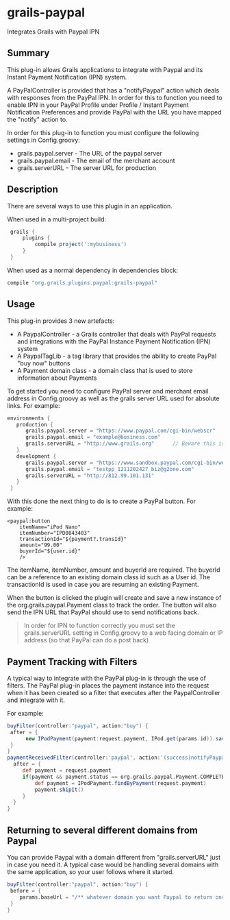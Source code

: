 # grails-paypal
Integrates Grails with Paypal IPN

Summary
-------
This plug-in allows Grails applications to integrate with Paypal and its Instant Payment Notification (IPN) system.

A PayPalController is provided that has a "notifyPaypal" action which deals with responses from the PayPal IPN. In order for this to function you need to enable IPN in your PayPal Profile under Profile / Instant Payment Notification Preferences and provide PayPal with the URL you have mapped the "notify" action to.

In order for this plug-in to function you must configure the following settings in Config.groovy:

* grails.paypal.server - The URL of the paypal server
* grails.paypal.email - The email of the merchant account
* grails.serverURL - The server URL for production

Description
-----------
There are several ways to use this plugin in an application.

When used in a multi-project build:
```groovy
 grails {
     plugins {
         compile project(':mybusiness')
     }
 }
```
 
When used as a normal dependency in dependencies block:
```groovy
compile "org.grails.plugins.paypal:grails-paypal"
```

Usage
-----
This plug-in provides 3 new artefacts:
 
* A PaypalController - a Grails controller that deals with PayPal requests and integrations with the PayPal Instance Payment Notification (IPN) system
* A PaypalTagLib - a tag library that provides the ability to create PayPal "buy now" buttons
* A Payment domain class - a domain class that is used to store information about Payments
 
To get started you need to configure PayPal server and merchant email address in Config.groovy as well as the grails server URL used for absolute links. For example:

```groovy
environments { 
   production {
      grails.paypal.server = "https://www.paypal.com/cgi-bin/webscr"
      grails.paypal.email = "example@business.com"
      grails.serverURL = "http://www.grails.org"	  // Beware this is an application-wide setting	
   }
   development {
      grails.paypal.server = "https://www.sandbox.paypal.com/cgi-bin/webscr"
      grails.paypal.email = "testpp_1211202427_biz@g2one.com"
      grails.serverURL = "http://812.99.101.131"				
   }
 }
 ```

With this done the next thing to do is to create a PayPal button. For example:
```gsp
<paypal:button 
 	itemName="iPod Nano"
 	itemNumber="IPD0843403"
 	transactionId="${payment?.transId}"
 	amount="99.00"
 	buyerId="${user.id}"
 	/>
```
The itemName, itemNumber, amount and buyerId are required. The buyerId can be a reference to an existing domain class 
id such as a User id. The transactionId is used in case you are resuming an existing Payment.

When the button is clicked the plugin will create and save a new instance of the org.grails.paypal.Payment class to 
track the order. The button will also send the IPN URL that PayPal should use to send notifications back.

> In order for IPN to function correctly you must set the grails.serverURL setting in Config.groovy to a web facing 
> domain or IP address (so that PayPal can do a post back)
 
Payment Tracking with Filters
-----------------------------
A typical way to integrate with the PayPal plug-in is through the use of filters. The PayPal plug-in places the payment instance into the request when it has been created so a filter that executes after the PaypalController and integrate with it.

For example:
```groovy
buyFilter(controller:"paypal", action:"buy") {
 after = {
      new IPodPayment(payment:request.payment, IPod.get(params.id)).save()
 }
}
paymentReceivedFilter(controller:'paypal', action:'(success|notifyPaypal)') {
  after = {
     def payment = request.payment
     if(payment && payment.status == org.grails.paypal.Payment.COMPLETE) {
         def payment = IPodPayment.findByPayment(request.payment)
         payment.shipIt()
     }
  }
}
```
Returning to several different domains from Paypal
--------------------------------------------------
You can provide Paypal with a domain different from "grails.serverURL" just in case you need it. A typical case would be handling several domains with the same application, so your user follows where it started.
```groovy
buyFilter(controller:"paypal", action:"buy") {
 before = {
    params.baseUrl = "/** whatever domain you want Paypal to return once the payment is done *//"
 }
}
```
